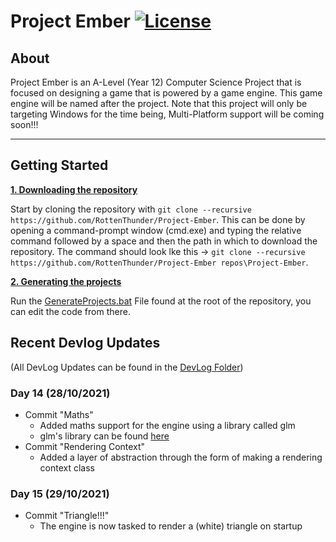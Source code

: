 # Project Ember [![License](https://img.shields.io/github/license/RottenThunder/Project-Ember.svg)](https://github.com/RottenThunder/Project-Ember/blob/master/LICENSE)

## About
Project Ember is an A-Level (Year 12) Computer Science Project that is focused on designing a game that is powered by a game engine. This game engine will be named after the project. Note that this project will only be targeting Windows for the time being, Multi-Platform support will be coming soon!!!

***

## Getting Started
<ins>**1. Downloading the repository**</ins>

Start by cloning the repository with `git clone --recursive https://github.com/RottenThunder/Project-Ember`. This can be done by opening a command-prompt window (cmd.exe) and typing the relative command followed by a space and then the path in which to download the repository. The command should look lke this -> `git clone --recursive https://github.com/RottenThunder/Project-Ember repos\Project-Ember`.

<ins>**2. Generating the projects**</ins>

Run the [GenerateProjects.bat](https://github.com/RottenThunder/Project-Ember/blob/master/GenerateProjects.bat) File found at the root of the repository, you can edit the code from there.

## Recent Devlog Updates
(All DevLog Updates can be found in the [DevLog Folder](https://github.com/RottenThunder/Project-Ember/tree/master/DevLog))

### Day 14 (28/10/2021)
- Commit "Maths"
    - Added maths support for the engine using a library called glm
    - glm's library can be found [here](https://github.com/g-truc/glm)
- Commit "Rendering Context"
    - Added a layer of abstraction through the form of making a rendering context class

### Day 15 (29/10/2021)
- Commit "Triangle!!!"
    - The engine is now tasked to render a (white) triangle on startup